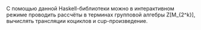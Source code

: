 С помощью данной Haskell-библиотеки можно в интерактивном режиме проводить рассчёты в терминах групповой алгебры Z[M_{2^k}], вычислять трансляции коциклов и cup-произведение.
